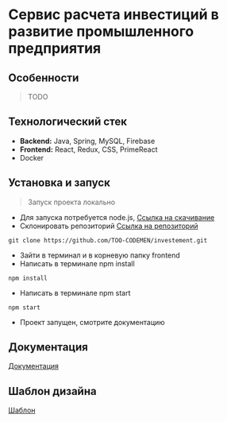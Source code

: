 # Сервис расчета инвестиций в развитие промышленного предприятия

## Особенности
> TODO

## Технологический стек
- __Backend:__ Java, Spring, MySQL, Firebase
- __Frontend:__ React, Redux, CSS, PrimeReact
- Docker

## Установка и запуск
> Запуск проекта локально
- Для запуска потребуется node.js, [Ссылка на скачивание](https://nodejs.org/en)
- Склонировать репозиторий [Ссылка на репозиторий](https://github.com/TOO-CODEMEN/investement)
 ```shell 
 git clone https://github.com/TOO-CODEMEN/investement.git
  ```
- Зайти в терминал и в корневую папку frontend
- Написать в терминале npm install
 ```shell
 npm install
 ```
- Написать в терминале npm start
 ```shell
 npm start
 ```
- Проект запущен, смотрите документацию


## Документация
[Документация](https://docs.google.com/document/d/10NFql4wH9PuOzCtY9XhHna48Zdc2Zp4Shg2f0xhlAQ0/edit?usp=sharing)

## Шаблон дизайна
[Шаблон](https://www.figma.com/file/mgzhYSmj9zDeGtaROJyXmd/Untitled?type=design&node-id=5-827&t=6C8COgjAAbfJvOB2-0)
